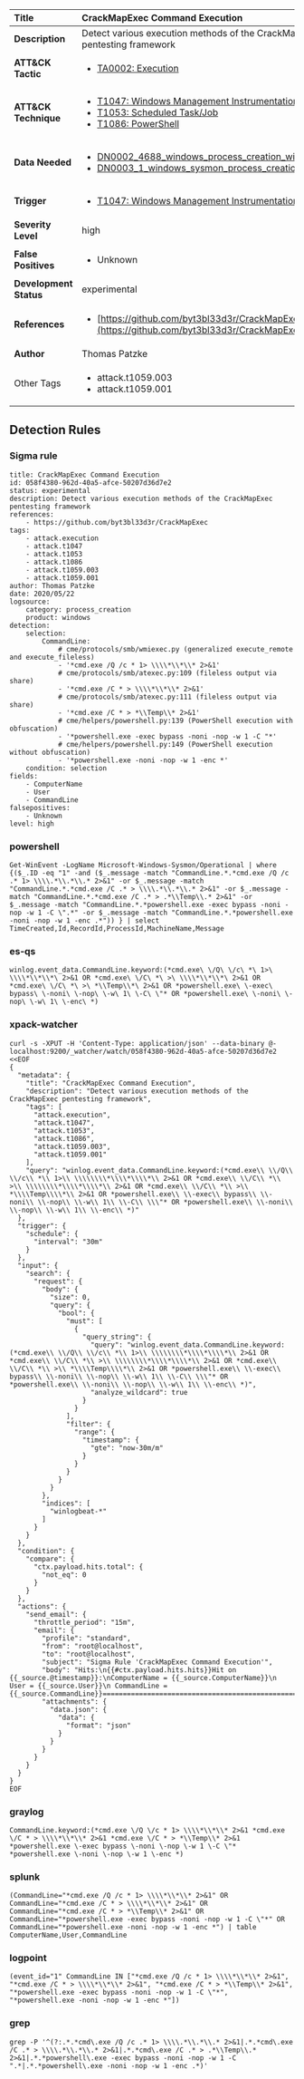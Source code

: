 | Title                    | CrackMapExec Command Execution       |
|:-------------------------|:------------------|
| **Description**          | Detect various execution methods of the CrackMapExec pentesting framework |
| **ATT&amp;CK Tactic**    |  <ul><li>[TA0002: Execution](https://attack.mitre.org/tactics/TA0002)</li></ul>  |
| **ATT&amp;CK Technique** | <ul><li>[T1047: Windows Management Instrumentation](https://attack.mitre.org/techniques/T1047)</li><li>[T1053: Scheduled Task/Job](https://attack.mitre.org/techniques/T1053)</li><li>[T1086: PowerShell](https://attack.mitre.org/techniques/T1086)</li></ul>  |
| **Data Needed**          | <ul><li>[DN0002_4688_windows_process_creation_with_commandline](../Data_Needed/DN0002_4688_windows_process_creation_with_commandline.md)</li><li>[DN0003_1_windows_sysmon_process_creation](../Data_Needed/DN0003_1_windows_sysmon_process_creation.md)</li></ul>  |
| **Trigger**              | <ul><li>[T1047: Windows Management Instrumentation](../Triggers/T1047.md)</li></ul>  |
| **Severity Level**       | high |
| **False Positives**      | <ul><li>Unknown</li></ul>  |
| **Development Status**   | experimental |
| **References**           | <ul><li>[https://github.com/byt3bl33d3r/CrackMapExec](https://github.com/byt3bl33d3r/CrackMapExec)</li></ul>  |
| **Author**               | Thomas Patzke |
| Other Tags           | <ul><li>attack.t1059.003</li><li>attack.t1059.001</li></ul> | 

## Detection Rules

### Sigma rule

```
title: CrackMapExec Command Execution
id: 058f4380-962d-40a5-afce-50207d36d7e2
status: experimental
description: Detect various execution methods of the CrackMapExec pentesting framework
references:
    - https://github.com/byt3bl33d3r/CrackMapExec
tags:
    - attack.execution
    - attack.t1047
    - attack.t1053
    - attack.t1086
    - attack.t1059.003
    - attack.t1059.001
author: Thomas Patzke
date: 2020/05/22
logsource:
    category: process_creation
    product: windows
detection:
    selection:
        CommandLine:
            # cme/protocols/smb/wmiexec.py (generalized execute_remote and execute_fileless)
            - '*cmd.exe /Q /c * 1> \\\\*\\*\\* 2>&1'
            # cme/protocols/smb/atexec.py:109 (fileless output via share)
            - '*cmd.exe /C * > \\\\*\\*\\* 2>&1'
            # cme/protocols/smb/atexec.py:111 (fileless output via share)
            - '*cmd.exe /C * > *\\Temp\\* 2>&1'
            # cme/helpers/powershell.py:139 (PowerShell execution with obfuscation)
            - '*powershell.exe -exec bypass -noni -nop -w 1 -C "*'
            # cme/helpers/powershell.py:149 (PowerShell execution without obfuscation)
            - '*powershell.exe -noni -nop -w 1 -enc *'
    condition: selection
fields:
    - ComputerName
    - User
    - CommandLine
falsepositives:
    - Unknown
level: high

```





### powershell
    
```
Get-WinEvent -LogName Microsoft-Windows-Sysmon/Operational | where {($_.ID -eq "1" -and ($_.message -match "CommandLine.*.*cmd.exe /Q /c .* 1> \\\\.*\\.*\\.* 2>&1" -or $_.message -match "CommandLine.*.*cmd.exe /C .* > \\\\.*\\.*\\.* 2>&1" -or $_.message -match "CommandLine.*.*cmd.exe /C .* > .*\\Temp\\.* 2>&1" -or $_.message -match "CommandLine.*.*powershell.exe -exec bypass -noni -nop -w 1 -C \".*" -or $_.message -match "CommandLine.*.*powershell.exe -noni -nop -w 1 -enc .*")) } | select TimeCreated,Id,RecordId,ProcessId,MachineName,Message
```


### es-qs
    
```
winlog.event_data.CommandLine.keyword:(*cmd.exe\ \/Q\ \/c\ *\ 1>\ \\\\*\\*\\*\ 2>&1 OR *cmd.exe\ \/C\ *\ >\ \\\\*\\*\\*\ 2>&1 OR *cmd.exe\ \/C\ *\ >\ *\\Temp\\*\ 2>&1 OR *powershell.exe\ \-exec\ bypass\ \-noni\ \-nop\ \-w\ 1\ \-C\ \"* OR *powershell.exe\ \-noni\ \-nop\ \-w\ 1\ \-enc\ *)
```


### xpack-watcher
    
```
curl -s -XPUT -H 'Content-Type: application/json' --data-binary @- localhost:9200/_watcher/watch/058f4380-962d-40a5-afce-50207d36d7e2 <<EOF
{
  "metadata": {
    "title": "CrackMapExec Command Execution",
    "description": "Detect various execution methods of the CrackMapExec pentesting framework",
    "tags": [
      "attack.execution",
      "attack.t1047",
      "attack.t1053",
      "attack.t1086",
      "attack.t1059.003",
      "attack.t1059.001"
    ],
    "query": "winlog.event_data.CommandLine.keyword:(*cmd.exe\\ \\/Q\\ \\/c\\ *\\ 1>\\ \\\\\\\\*\\\\*\\\\*\\ 2>&1 OR *cmd.exe\\ \\/C\\ *\\ >\\ \\\\\\\\*\\\\*\\\\*\\ 2>&1 OR *cmd.exe\\ \\/C\\ *\\ >\\ *\\\\Temp\\\\*\\ 2>&1 OR *powershell.exe\\ \\-exec\\ bypass\\ \\-noni\\ \\-nop\\ \\-w\\ 1\\ \\-C\\ \\\"* OR *powershell.exe\\ \\-noni\\ \\-nop\\ \\-w\\ 1\\ \\-enc\\ *)"
  },
  "trigger": {
    "schedule": {
      "interval": "30m"
    }
  },
  "input": {
    "search": {
      "request": {
        "body": {
          "size": 0,
          "query": {
            "bool": {
              "must": [
                {
                  "query_string": {
                    "query": "winlog.event_data.CommandLine.keyword:(*cmd.exe\\ \\/Q\\ \\/c\\ *\\ 1>\\ \\\\\\\\*\\\\*\\\\*\\ 2>&1 OR *cmd.exe\\ \\/C\\ *\\ >\\ \\\\\\\\*\\\\*\\\\*\\ 2>&1 OR *cmd.exe\\ \\/C\\ *\\ >\\ *\\\\Temp\\\\*\\ 2>&1 OR *powershell.exe\\ \\-exec\\ bypass\\ \\-noni\\ \\-nop\\ \\-w\\ 1\\ \\-C\\ \\\"* OR *powershell.exe\\ \\-noni\\ \\-nop\\ \\-w\\ 1\\ \\-enc\\ *)",
                    "analyze_wildcard": true
                  }
                }
              ],
              "filter": {
                "range": {
                  "timestamp": {
                    "gte": "now-30m/m"
                  }
                }
              }
            }
          }
        },
        "indices": [
          "winlogbeat-*"
        ]
      }
    }
  },
  "condition": {
    "compare": {
      "ctx.payload.hits.total": {
        "not_eq": 0
      }
    }
  },
  "actions": {
    "send_email": {
      "throttle_period": "15m",
      "email": {
        "profile": "standard",
        "from": "root@localhost",
        "to": "root@localhost",
        "subject": "Sigma Rule 'CrackMapExec Command Execution'",
        "body": "Hits:\n{{#ctx.payload.hits.hits}}Hit on {{_source.@timestamp}}:\nComputerName = {{_source.ComputerName}}\n        User = {{_source.User}}\n CommandLine = {{_source.CommandLine}}================================================================================\n{{/ctx.payload.hits.hits}}",
        "attachments": {
          "data.json": {
            "data": {
              "format": "json"
            }
          }
        }
      }
    }
  }
}
EOF

```


### graylog
    
```
CommandLine.keyword:(*cmd.exe \/Q \/c * 1> \\\\*\\*\\* 2>&1 *cmd.exe \/C * > \\\\*\\*\\* 2>&1 *cmd.exe \/C * > *\\Temp\\* 2>&1 *powershell.exe \-exec bypass \-noni \-nop \-w 1 \-C \"* *powershell.exe \-noni \-nop \-w 1 \-enc *)
```


### splunk
    
```
(CommandLine="*cmd.exe /Q /c * 1> \\\\*\\*\\* 2>&1" OR CommandLine="*cmd.exe /C * > \\\\*\\*\\* 2>&1" OR CommandLine="*cmd.exe /C * > *\\Temp\\* 2>&1" OR CommandLine="*powershell.exe -exec bypass -noni -nop -w 1 -C \"*" OR CommandLine="*powershell.exe -noni -nop -w 1 -enc *") | table ComputerName,User,CommandLine
```


### logpoint
    
```
(event_id="1" CommandLine IN ["*cmd.exe /Q /c * 1> \\\\*\\*\\* 2>&1", "*cmd.exe /C * > \\\\*\\*\\* 2>&1", "*cmd.exe /C * > *\\Temp\\* 2>&1", "*powershell.exe -exec bypass -noni -nop -w 1 -C \"*", "*powershell.exe -noni -nop -w 1 -enc *"])
```


### grep
    
```
grep -P '^(?:.*.*cmd\.exe /Q /c .* 1> \\\\.*\\.*\\.* 2>&1|.*.*cmd\.exe /C .* > \\\\.*\\.*\\.* 2>&1|.*.*cmd\.exe /C .* > .*\\Temp\\.* 2>&1|.*.*powershell\.exe -exec bypass -noni -nop -w 1 -C ".*|.*.*powershell\.exe -noni -nop -w 1 -enc .*)'
```



